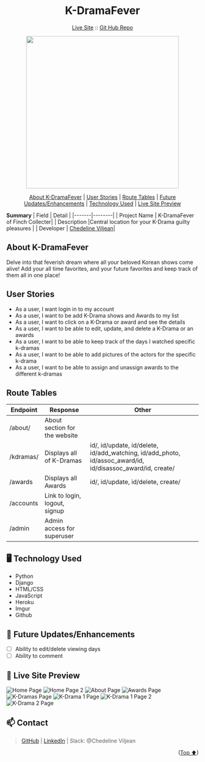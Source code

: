 <h1 align="center">K-DramaFever</h1>

<p align="center">
  <a href="https://cv-sei-222-finchcollector.herokuapp.com/ ">Live Site</a>
  ::
  <a href="https://github.com/vchedeline/finchcollector">Git Hub Repo</a>
</p>

<p align="center">
<img align="center" src="https://i.imgur.com/umsOeaV.png" width="400">
</p>

<p align="center">
<a href="#about-k-dramafever">About K-DramaFever</a> | <a href="#user-stories">User Stories</a> | <a href="#route-tables">Route Tables</a> | <a href="#future-updatesenhancements">Future Updates/Enhancements</a> | <a href="#technology-used">Technology Used</a> | <a href="#live-site-preview">Live Site Preview</a>
</p>

**Summary**
| Field | Detail |
|-------|--------|
| Project Name | K-DramaFever of Finch Collecter|
| Description |Central location for your K-Drama guilty pleasures |
| Developer | [Chedeline Viljean](#-contact)|

## About K-DramaFever

Delve into that feverish dream where all your beloved Korean shows come alive!
Add your all time favorites, and your future favorites and keep track of them all in one place!

## User Stories

- As a user, I want login in to my account
- As a user, I want to be add K-Drama shows and Awards to my list
- As a user, I want to click on a K-Drama or award and see the details
- As a user, I want to be able to edit, update, and delete a K-Drama or an awards
- As a user, I want to be able to keep track of the days I watched specific k-dramas
- As a user, I want to be able to add pictures of the actors for the specific k-drama
- As a user, I want to be able to assign and unassign awards to the different k-dramas

## Route Tables

| Endpoint  | Response                      | Other                                                                                                      |
| --------- | ----------------------------- | ---------------------------------------------------------------------------------------------------------- |
| /about/   | About section for the website |                                                                                                            |
| /kdramas/ | Displays all of K-Dramas      | id/, id/update, id/delete, id/add_watching, id/add_photo, id/assoc_award/id, id/disassoc_award/id, create/ |
| /awards   | Displays all Awards           | id/, id/update, id/delete, create/                                                                         |
| /accounts | Link to login, logout, signup |                                                                                                            |
| /admin    | Admin access for superuser    |                                                                                                            |

## 🖥 Technology Used

- Python
- Django
- HTML/CSS
- JavaScript
- Heroku
- Imgur
- Github

## 🚀 Future Updates/Enhancements

- [ ] Ability to edit/delete viewing days
- [ ] Ability to comment

## 👀 Live Site Preview

![Home Page](https://i.imgur.com/H2M4WxL.png "Home Page Preview")
![Home Page 2](https://i.imgur.com/z64fNfx.png "Home Page Preview")
![About Page](https://i.imgur.com/umESLD0.png "About Page Preview")
![Awards Page](https://i.imgur.com/LaZOe2v.png "Awards Page Preview")
![K-Dramas Page](https://i.imgur.com/yfRgF9k.png "Index Page Preview")
![K-Drama 1 Page](https://i.imgur.com/sAXY9MN.png "Show Page Preview")
![K-Drama 1 Page 2](https://i.imgur.com/kEL2CX7.png "Show Page Preview")
![K-Drama 2 Page](https://i.imgur.com/DY3Qa7E.png "Show Page Preview")

## 📫 Contact

> [GitHub][github] | [LinkedIn][linkedin] | Slack: @Chedeline Viljean

<p align="right">(<a href="#start">Top ⬆</a>)</p>

[github]: https://github.com/vchedeline
[linkedin]: https://www.linkedin.com/in/chedelineviljean/
[slack]: ""
